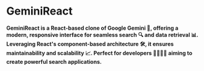 # GeminiReact
**GeminiReact is a React-based clone of Google Gemini 🌟, offering a modern, responsive interface for seamless search 🔍 and data retrieval 📊. Leveraging React's component-based architecture 🛠️, it ensures maintainability and scalability 📈. Perfect for developers 👩‍💻👨‍💻 aiming to create powerful search applications.**
